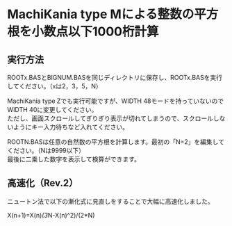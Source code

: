 # MachiKania type Mによる整数の平方根を小数点以下1000桁計算
## 実行方法
ROOTx.BASとBIGNUM.BASを同じディレクトリに保存し、ROOTx.BASを実行してください。（xは2，3，5，N）  
  
MachiKania type Zでも実行可能ですが、WIDTH 48モードを持っていないのでWIDTH 40に変更してください。  
ただし、画面スクロールしてぎりぎり表示が切れてしまうので、スクロールしないようにキー入力待ちなど入れてください。
  
ROOTN.BASは任意の自然数の平方根を計算します。最初の「N=2」を編集してください。（Nは9999以下）  
最後に二乗した数字を表示して検算ができます。  
  
## 高速化（Rev.2）
ニュートン法で以下の漸化式に見直しをすることで大幅に高速化しました。  
  
X(n+1)=X(n)*(3*N-X(n)^2)/(2*N)  
